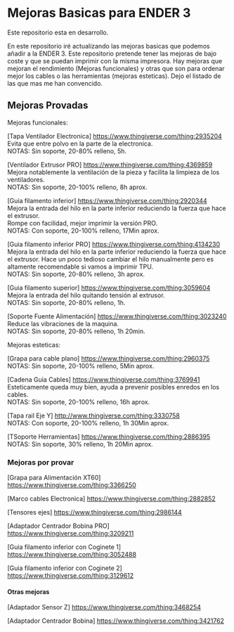# Mejoras Basicas para ENDER 3

Este repositorio esta en desarrollo.

En este repositorio iré actualizando las mejoras basicas que podemos añadir a la ENDER 3. Este repositorio pretende tener las mejoras de bajo coste y que se puedan imprimir con la misma impresora. Hay mejoras que mejoran el rendimiento (Mejoras funcionales) y otras que son para ordenar mejor los cables o las herramientas (mejoras esteticas). Dejo el listado de las que mas me han convencido.

## Mejoras Provadas  

Mejoras funcionales:  

[Tapa Ventilador Electronica] https://www.thingiverse.com/thing:2935204   
Evita que entre polvo en la parte de la electronica.  
NOTAS: Sin soporte, 20-80% relleno, 5h.  

[Ventilador Extrusor PRO] https://www.thingiverse.com/thing:4369859    
Mejora notablemente la ventilación de la pieza y facilita la limpieza de los ventiladores.  
NOTAS: Sin soporte, 20-100% relleno, 8h aprox.  

[Guia filamento inferior] https://www.thingiverse.com/thing:2920344    
Mejora la entrada del hilo en la parte inferior reduciendo la fuerza que hace el extrusor.   
Rompe con facilidad, mejor imprimir la versión PRO.      
NOTAS: Con soporte, 20-100% relleno, 17Min aprox.  

[Guia filamento inferior PRO] https://www.thingiverse.com/thing:4134230    
Mejora la entrada del hilo en la parte inferior reduciendo la fuerza que hace el extrusor. 
Hace un poco tedioso cambiar el hilo manualmente pero es altamente recomendable si vamos a imprimir TPU.  
NOTAS: Sin soporte, 20-80% relleno, 3h aprox.  

[Guia filamento superior] https://www.thingiverse.com/thing:3059604   
Mejora la entrada del hilo quitando tensión al extrusor.  
NOTAS: Sin soporte, 20-80% relleno, 1h. 

[Soporte Fuente Alimentación] https://www.thingiverse.com/thing:3023240    
Reduce las vibraciones de la maquina.  
NOTAS: Sin soporte, 20-80% relleno, 1h 20min.   

Mejoras esteticas:  

[Grapa para cable plano] https://www.thingiverse.com/thing:2960375    
NOTAS: Sin soporte, 20-100% relleno, 5Min aprox.    

[Cadena Guia Cables] https://www.thingiverse.com/thing:3769941  
Esteticamente queda muy bien, ayuda a prevenir posibles enredos en los cables.  
NOTAS: Sin soporte, 20-100% relleno, 16h aprox.   

[Tapa rail Eje Y] http://www.thingiverse.com/thing:3330758   
NOTAS: Con soporte, 20-100% relleno, 1h 30Min aprox.  

[TSoporte Herramientas] https://www.thingiverse.com/thing:2886395  
NOTAS: Sin soporte, 30% relleno, 1h 20Min aprox.   


### Mejoras por provar 

[Grapa para Alimentación XT60] https://www.thingiverse.com/thing:3366250     

[Marco cables Electronica] https://www.thingiverse.com/thing:2882852    

[Tensores ejes] https://www.thingiverse.com/thing:2986144    

[Adaptador Centrador Bobina PRO] https://www.thingiverse.com/thing:3209211      

[Guia filamento inferior con Coginete 1] https://www.thingiverse.com/thing:3052488     

[Guia filamento inferior con Coginete 2] https://www.thingiverse.com/thing:3129612    


#### Otras mejoras

[Adaptador Sensor Z] https://www.thingiverse.com/thing:3468254  

[Adaptador Centrador Bobina] https://www.thingiverse.com/thing:3421762   


